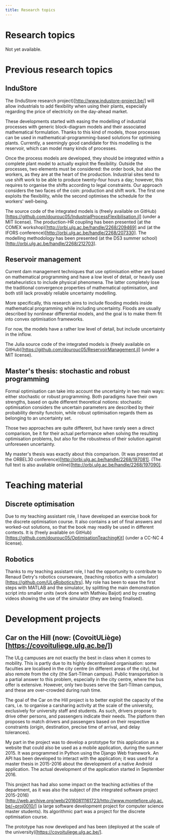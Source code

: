 ```yaml
---
title: Research topics
---
```


# Research topics

Not yet available. 

# Previous research topics

## InduStore

The (InduStore research project)[http://www.industore-project.be/] will allow industrials to add flexibility when using their plants, especially regarding the price of electricity on the day-ahead market.

These developments started with easing the modelling of industrial processes with generic block-diagram models and their associated mathematical formulation. Thanks to this kind of models, those processes can be used in mathematical-programming-based solutions for optimising plants. Currently, a seemingly good candidate for this modelling is the reservoir, which can model many kinds of processes.

Once the process models are developed, they should be integrated within a complete plant model to actually exploit the flexibility. Outside the processes, two elements must be considered: the order book, but also the workers, as they are at the heart of the production. Industrial sites tend to use shift work to be able to produce twenty-four hours a day; however, this requires to organise the shifts according to legal constraints. Our approach considers the two faces of the coin: production and shift work. The first one exploits the flexibility, while the second optimises the schedule for the workers' well-being.

The source code of the integrated models is (freely available on GitHub)[https://github.com/dourouc05/IndustrialProcessFlexibilisation.jl] (under a MIT license). The production-HR coupling has been presented (at the COMEX workshop)[http://orbi.ulg.ac.be/handle/2268/209469] and (at the IFORS conference)[http://orbi.ulg.ac.be/handle/2268/207330]. The modelling methodology has been presented (at the DS3 summer school)[http://orbi.ulg.ac.be/handle/2268/212703]. 

## Reservoir management

Current dam management techniques that use optimisation either are based on mathematical programming and have a low level of detail, or heavily use metaheuristics to include physical phenomena. The latter completely lose the traditional convergence properties of mathematical optimisation, and both still lack provably reliable uncertainty modelling. 

More specifically, this research aims to include flooding models inside mathematical programming while including uncertainty. Floods are usually described by nonlinear differential models, and the goal is to make them fit into convex optimisation frameworks. 

For now, the models have a rather low level of detail, but include uncertainty in the inflow. 

The Julia source code of the integrated models is (freely available on GitHub)[https://github.com/dourouc05/ReservoirManagement.jl] (under a MIT license). 

## Master's thesis: stochastic and robust programming

Formal optimisation can take into account the uncertainty in two main ways: either stochastic or robust programming. Both paradigms have their own strengths, based on quite different theoretical notions: stochastic optimisation considers the uncertain parameters are described by their probability density functoin, while robust optimisation regards them as belonging to an uncertainty set.

Those two approaches are quite different, but have rarely seen a direct comparison, be it for their actual performance when solving the resulting optimisation problems, but also for the robustness of their solution against unforeseen uncertainty.

My master's thesis was exactly about this comparison. (It was presented at the ORBEL30 conference)[http://orbi.ulg.ac.be/handle/2268/197081]. (The full text is also available online)[http://orbi.ulg.ac.be/handle/2268/197090].

# Teaching material

## Discrete optimisation
Due to my teaching assistant role, I have developed an exercise book for the discrete optimisation course. It also contains a set of final answers and worked-out solutions, so that the book may readily be used in different contexts. It is (freely available on GitHub)[https://github.com/dourouc05/OptimisationTeachingKit] (under a CC-NC 4 license). 

## Robotics

Thanks to my teaching assistant role, I had the opportunity to contribute to Renaud Detry's robotics courseware, (teaching robotics with a simulator)[https://github.com/ULgRobotics/trs]. My role has been to ease the first steps with MATLAB and the simulator, by splitting the main demonstration script into smaller units (work done with Mathieu Baijot) and by creating videos showing the use of the simulator (they are being finalised). 

# Development projects

## Car on the Hill (now: (CovoitULiège)[https://covoituliege.ulg.ac.be/])

The ULg campuses are not exactly the best in class when it comes to mobility. This is partly due to its highly decentralised organisation: some faculties are localised in the city centre (in different areas of the city), but also remote from the city (the Sart-Tilman campus). Public transportation is a partial answer to this problem, especially in the city centre, where the bus offer is extensive. However, only two buses serve the Sart-Tilman campus, and these are over-crowded during rush time.

The goal of the Car on the Hill project is to better exploit the capacity of the cars, i.e. to organise a carsharing activity at the scale of the university, exclusively for university staff and students. As such, drivers propose to drive other persons, and passengers indicate their needs. The platform then proposes to match drivers and passengers based on their respective constraints (origin, destination, precise time of arrival, and delay tolerances).

My part in the project was to develop a prototype for this application as a website that could also be used as a mobile application, during the summer 2015. It was programmed in Python using the Django Web framework. An API has been developed to interact with the application; it was used for a master thesis in 2015-2016 about the development of a native Android application. The actual development of the application started in September 2016.

This project has had also some impact on the teaching activities of the department, as it was also the subject of (the integrated software project 2015-2016)[http://web.archive.org/web/20160811161723/http://www.montefiore.ulg.ac.be/~proj0010/] (a large software development project for computer science master students). Its algorithmic part was a project<!-- http://www.montefiore.ulg.ac.be/~tcuvelier/files/math0462-2015/P2_statement.pdf --> for the discrete optimisation course. 

The prototype has now developed and has been (deployed at the scale of the university)[https://covoituliege.ulg.ac.be/].

